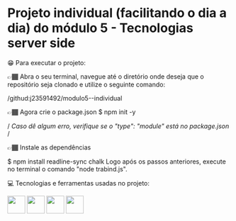 # Projeto individual (facilitando o dia a dia) do módulo 5 - Tecnologias server side



😁 Para executar o projeto:

👉🏾 Abra o seu terminal, navegue até o diretório onde deseja que o repositório seja clonado e utilize o seguinte comando:


/githud:j23591492/modulo5--individual 

👉🏾 Agora crie o package.json
$ npm init -y

 / *Caso dê algum erro, verifique se o "type": "module" está no package.json* /



👉🏾 Instale as dependências

$ npm install readline-sync chalk
Logo após os passos anteriores, execute no terminal o comando "node trabind.js".


💻 Tecnologias e ferramentas usadas no projeto:

<img src="https://cdn.jsdelivr.net/gh/devicons/devicon/icons/npm/npm-original-wordmark.svg" width="40" height="40"/>
<img src="https://cdn.jsdelivr.net/gh/devicons/devicon/icons/vscode/vscode-original.svg" width="40" height="40"/>
<img src="https://cdn.jsdelivr.net/gh/devicons/devicon/icons/nodejs/nodejs-original.svg" width="40" height="40"/>
<img src="https://cdn.jsdelivr.net/gh/devicons/devicon/icons/javascript/javascript-original.svg" width="40" height="40"/>

